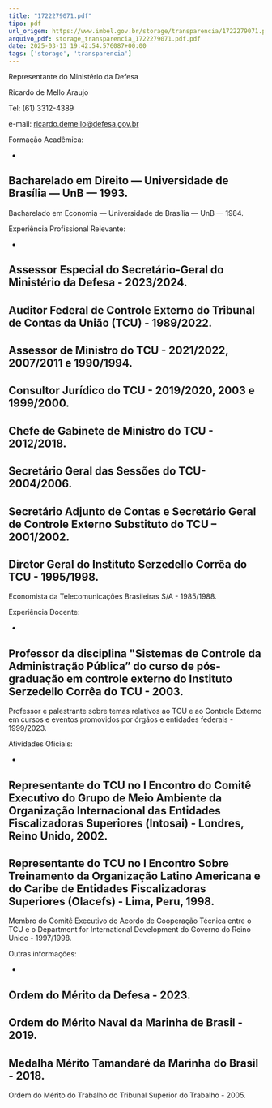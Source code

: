 ```yaml
---
title: "1722279071.pdf"
tipo: pdf
url_origem: https://www.imbel.gov.br/storage/transparencia/1722279071.pdf
arquivo_pdf: storage_transparencia_1722279071.pdf.pdf
date: 2025-03-13 19:42:54.576087+00:00
tags: ['storage', 'transparencia']
---
```


Representante do Ministério da Defesa 
 
Ricardo de Mello Araujo  
 
Tel: (61) 3312-4389 
 
e-mail: ricardo.demeIIo@defesa.gov.br 
 
 
Formação Acadêmica: 
 
- 
Bacharelado em Direito — Universidade de Brasília — UnB — 1993. 
- 
Bacharelado em Economia — Universidade de Brasília — UnB — 1984. 
 
Experiência Profissional Relevante: 
 
- 
Assessor Especial do Secretário-Geral do Ministério da Defesa - 2023/2024. 
- 
Auditor Federal de Controle Externo do Tribunal de Contas da União (TCU) - 
1989/2022. 
- 
Assessor de Ministro do TCU - 2021/2022, 2007/2011 e 1990/1994. 
- 
Consultor Jurídico do TCU - 2019/2020, 2003 e 1999/2000. 
- 
Chefe de Gabinete de Ministro do TCU - 2012/2018. 
- 
Secretário Geral das Sessões do TCU- 2004/2006. 
- 
Secretário Adjunto de Contas e Secretário Geral de Controle Externo Substituto 
do TCU – 2001/2002. 
- 
Diretor Geral do Instituto Serzedello Corrêa do TCU - 1995/1998. 
- 
Economista da Telecomunicações Brasileiras S/A - 1985/1988. 
 
Experiência Docente: 
 
- 
Professor da disciplina "Sistemas de Controle da Administração Pública” do 
curso de pós-graduação em controle externo do Instituto Serzedello Corrêa do TCU - 
2003. 
- 
Professor e palestrante sobre temas relativos ao TCU e ao Controle Externo em 
cursos e eventos promovidos por órgãos e entidades federais - 1999/2023. 
 

Atividades Oficiais: 
 
- 
Representante do TCU no I Encontro do Comitê Executivo do Grupo de Meio 
Ambiente da Organização Internacional das Entidades Fiscalizadoras Superiores 
(lntosai) - Londres, Reino Unido, 2002. 
- 
Representante do TCU no I Encontro Sobre Treinamento da Organização Latino 
Americana e do Caribe de Entidades Fiscalizadoras Superiores (Olacefs) - Lima, Peru, 
1998. 
- 
Membro do Comitê Executivo do Acordo de Cooperação Técnica entre o TCU e 
o Department for International Development do Governo do Reino Unido - 1997/1998. 
 
Outras informações: 
 
- 
Ordem do Mérito da Defesa - 2023. 
- 
Ordem do Mérito Naval da Marinha de Brasil - 2019. 
- 
Medalha Mérito Tamandaré da Marinha do Brasil - 2018. 
- 
Ordem do Mérito do Trabalho do Tribunal Superior do Trabalho -  2005. 
 

